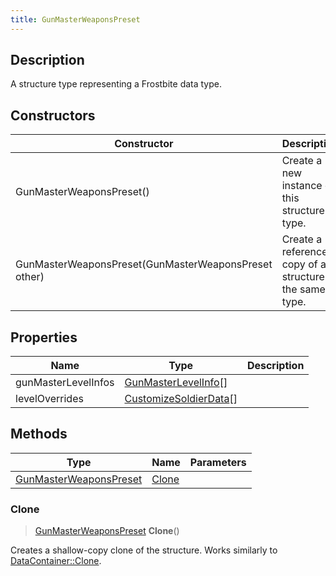 ```yaml
---
title: GunMasterWeaponsPreset
---
```

## Description

A structure type representing a Frostbite data type.

## Constructors

| Constructor                                          | Description                                              |
| ---------------------------------------------------- | -------------------------------------------------------- |
| GunMasterWeaponsPreset()                             | Create a new instance of this structure type.            |
| GunMasterWeaponsPreset(GunMasterWeaponsPreset other) | Create a reference copy of a structure of the same type. |

## Properties

| Name                | Type                                             | Description |
| ------------------- | ------------------------------------------------ | ----------- |
| gunMasterLevelInfos | [GunMasterLevelInfo](GunMasterLevelInfo)\[\]     |             |
| levelOverrides      | [CustomizeSoldierData](CustomizeSoldierData)\[\] |             |

## Methods

| Type                                             | Name            | Parameters |
| ------------------------------------------------ | --------------- | ---------- |
| [GunMasterWeaponsPreset](GunMasterWeaponsPreset) | [Clone](#clone) |            |

### Clone

> [GunMasterWeaponsPreset](GunMasterWeaponsPreset) **Clone**()

Creates a shallow-copy clone of the structure. Works similarly to [DataContainer::Clone](/vext/ref/shared/class/datacontainer#clone).
